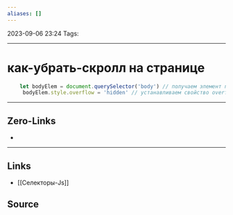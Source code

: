 ```yaml
---
aliases: []
---
```


2023-09-06 23:24
Tags: 

___

# как-убрать-скролл на странице


```js
	let bodyElem = document.querySelector('body') // получаем элемент по тегу body
	 bodyElem.style.overflow = 'hidden' // устанавливаем свойство overflow: hidden 
```


___

## Zero-Links
-

___

## Links
- [[Селекторы-Js]]

## Source

